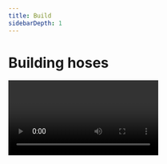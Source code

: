 ```yaml
---
title: Build
sidebarDepth: 1
---
```


# Building hoses

<Video url="https://www.youtube.com/embed/rNkUD5dboJs" />


<Screenshot
    url="/rubberhose3/icon/new-hose.svg"
    alt="New hose"
    toolbar />

## New Rubberhose

<Screenshot
    url="/rubberhose3/build-new-hose.mp4"
    alt="New hose"
    video
    outline
    round
    center />

Hoses are the foundation for everything in Rubberhose and this is the quickest way to create a hose. Click to create a hose group with 3 layers:

- End controller
- Start controller
- Hose

The new hose will be created using the values in the [Settings](./settings) area.




<Screenshot
    url="/rubberhose3/icon/path-to-hose.svg"
    alt="Path to hose"
    toolbar />

## Path to hose

<Screenshot
    url="/rubberhose3/build-path-to-hose.mp4"
    alt="Path to hose"
    video
    outline
    round
    center />

In addition to creating a new hose at the center of the comp, it is also possible to convert a path drawn with shape layers into a hose, or transfered a vector art path from Illustrator with [Overlord]([https://www.battleaxe.co/overlord](https://www.battleaxe.co/overlord)).

#### Inaccuracies

Rubberhose approximates the shape of the path using hose math. Curves  probably won’t be perfect, S-curves will be a little off, and a realism value of < 100% means the bend position will be a little less sharp. After converting a path, adjust it to taste.

### 3 point paths

<Screenshot
    url="/rubberhose3/build-path-to-hose-gotcha.mp4"
    alt="3 point paths"
    video
    outline
    round
    center />
    
While it is possible to draw a bendy line using only 2 points and long tangents it is important to draw your path with 3 points. Rubberhose is designed to look for that middle point





<Screenshot
    url="/rubberhose3/icon/rubberrig.svg"
    alt=" New RubberRig"
    toolbar />
    
## New RubberRig

<Screenshot
    url="/rubberhose3/build-rubberrig.mp4"
    alt="RubberRig"
    video
    outline
    round
    center />

Rig a set of 3+ layers quickly by parenting them in a chain, select the final layer (a hand, foot, etc), then click. Rubberhose will math up the positions of each layer’s anchor point in order to:

1. create a hose with bend points for each layer
2. create bones between each bend point
3. parent each of the art layers to the bones

::: tip Why not path parent each layer to the hose?

[Parent to hose](./manage.html#parent-to-hose) is designed to link a layer's anchor point to a hose at a slidable spot. This is useful for attaching elements to hoses, but they will not stretch. Bones stretch between hose points so anything parented to a bone will also stretch.  
:::


### The parent chain

The way we communicate to Rubberhose where to set controls and bend points is by first creating a [forward kinematics](https://youtu.be/-0BO_jn6HFk?t=98) rig where the end of a limb is parented to the next segment, which is then parented to the next segment all the way back up to the root of the limb. 

```plaintext
├── Upper arm
│   ├── Lower arm
│   │   ├── Hand
```

3 layers are required to define at least a start, bend point and end controller. 

::: warning Why do I need a hand or foot layer?

The creation of bones is defined by the location of anchor points in the parenting chain. The last layer is required to tell Rubberhose where the end controller should be. Without the 3rd layer, Rubberhose would not know how long the last segment should be. You are free to delete it after creating a rig.
:::